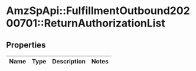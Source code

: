 # AmzSpApi::FulfillmentOutbound20200701::ReturnAuthorizationList

## Properties
Name | Type | Description | Notes
------------ | ------------- | ------------- | -------------

